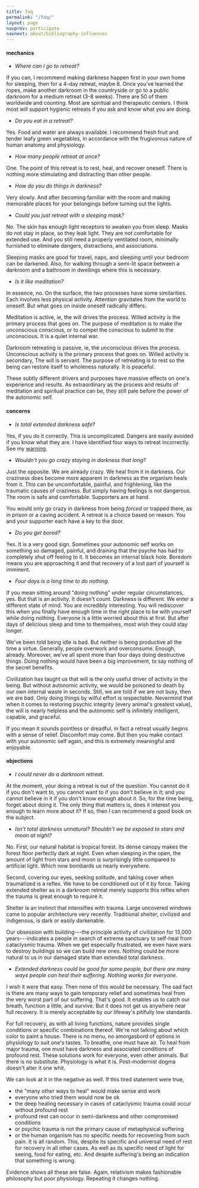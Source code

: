 ```yaml
---
title: faq
permalink: "/faq/"
layout: page
navprev: participate
navnext: about/bibliography-influences
---
```


#### mechanics

- _Where can I go to retreat?_
 
If you can, I recommend making darkness happen first in your own home for sleeping, then for a 4-day retreat, maybe 8. Once you've learned the ropes, make another darkroom in the countryside or go to a public darkroom for a medium retreat (3-8 weeks). There are 50 of them worldwide and counting. Most are spiritual and therapeutic centers. I think most will support hygienic retreats if you ask and know what you are doing.

- _Do you eat in a retreat?_

Yes. Food and water are always available. I recommend fresh fruit and tender leafy green vegetables, in accordance with the frugivorous nature of human anatomy and physiology.

- _How many people retreat at once?_

One. The point of this retreat is to rest, heal, and recover oneself. There is nothing more stimulating and distracting than other people.

- _How do you do things in darkness?_

Very slowly. And after becoming familiar with the room and making memorable places for your belongings before turning out the lights.

- _Could you just retreat with a sleeping mask?_

No. The skin has enough light receptors to awaken you from sleep. Masks do not stay in place, so they leak light. They are not comfortable for extended use. And you still need a properly ventilated room, minimally furnished to eliminate dangers, distractions, and associations. 

Sleeping masks are good for travel, naps, and sleeping until your bedroom can be darkened. Also, for walking through a semi-lit space between a darkroom and a bathroom in dwellings where this is necessary.

- _Is it like meditation?_

In essence, no. On the surface, the two processes have some similarities. Each involves less physical activity. Attention gravitates from the world to oneself. But what goes on inside oneself radically differs.

Meditation is active, ie, the will drives the process. Willed activity is the primary process that goes on. The purpose of meditation is to make the unconscious conscious, or to compel the conscious to submit to the unconscious. It is a quiet internal war. 

Darkroom retreating is passive, ie, the unconscious drives the process. Unconscious activity is the primary process that goes on. Willed activity is secondary, The will is servant. The purpose of retreating is to rest so the being can restore itself to wholeness naturally. It is peaceful. 

These subtly different drivers and purposes have massive effects on one's experience and results. As extraordinary as the process and results of meditation and spiritual practice can be, they still pale before the power of the autonomic self.

#### concerns

- _Is total extended darkness safe?_

Yes, if you do it correctly. This is uncomplicated. Dangers are easily avoided if you know what they are. I have identified four ways to retreat incorrectly. See my [warning](/format#warning).

- _Wouldn't you go crazy staying in darkness that long?_

Just the opposite. We are already crazy. We heal from it in darkness. Our craziness does become more apparent in darkness as the organism heals from it. This can be uncomfortable, painful, and frightening, like the traumatic causes of craziness. But simply having feelings is not dangerous. The room is safe and comfortable. Supporters are at hand.

You would only go crazy in darkness from being _forced_ or trapped there, as in prison or a caving accident. A retreat is a choice based on reason. You and your supporter each have a key to the door.

- _Do you get bored?_

Yes. It is a very good sign. Sometimes your autonomic self works on something so damaged, painful, and draining that the psyche has had to completely shut off feeling to it. It becomes an internal black hole. Boredom means you are approaching it and that recovery of a lost part of yourself is imminent.

- _Four days is a long time to do nothing._

If you mean sitting around "doing nothing" under regular circumstances, yes. But that is an activity. It doesn't count. Darkness is different. We enter a different state of mind. You are incredibly interesting. You will rediscover this when you finally have enough time in the right place to be with yourself while doing nothing. Everyone is a little worried about this at first. But after days of delicious sleep and time to themselves, most wish they could stay longer.

We've been told being idle is bad. But neither is being productive all the time a virtue. Generally, people overwork and overconsume. Enough, already. Moreover, we've all spent more than four days doing destructive things. Doing nothing would have been a big improvement, to say nothing of the secret benefits. 

Civilization has taught us that will is the only useful driver of activity in the being. But without autonomic activity, we would be poisoned to death by our own internal waste in seconds. Still, we are told if we are not busy, then we are bad. Only doing things by wilful effort is respectable. Nevermind that when it comes to restoring psychic integrity (every animal's greatest value), the will is nearly helpless and the autonomic self is infinitely intelligent, capable, and graceful. 

If you mean it sounds pointless or dreadful, in fact a retreat usually begins with a sense of relief. Discomfort may come. But then you make contact with your autonomic self again, and this is extremely meaningful and enjoyable. 

#### objections

- _I could never do a darkroom retreat._

At the moment, your doing a retreat is out of the question. You cannot do it if you don't want to, you cannot want to if you don't believe in it; and you cannot believe in it if you don't know enough about it. So, for the time being, forget about doing it. The only thing that matters is, does it interest you enough to learn more about it? If so, then I can recommend a good book on the subject.

- _Isn't total darkness unnatural? Shouldn't we be exposed to stars and moon at night?_

No. First, our natural habitat is tropical forest. Its dense canopy makes the forest floor perfectly dark at night. Even when sleeping in the open, the amount of light from stars and moon is surprisingly little compared to artificial light. Which now bombards us nearly everywhere.

Second, covering our eyes, seeking solitude, and taking cover when traumatized is a reflex. We have to be conditioned out of it by force. Taking extended shelter as in a darkroom retreat merely supports this reflex when the trauma is great enough to require it. 

Shelter is an instinct that intensifies with trauma. Large uncovered windows came to popular architecture very recently. Traditional shelter, civilized and indigenous, is dark or easily darkenable. 

Our obsession with building---the principle activity of civilization for 13,000 years---indicates a people in search of extreme sanctuary to self-heal from cataclysmic trauma. When we get especially frustrated, we even have wars to destroy buildings so we can build new ones. Nothing could be more natural to us in our damaged state than extended total darkness.

- _Extended darkness could be good for some people, but there are many ways people can heal their suffering. Nothing works for everyone._

I wish it were that easy. Then none of this would be necessary. The sad fact is there are many ways to gain temporary relief and sometimes heal from the very worst part of our suffering. That's good. It enables us to catch our breath, function a little, and survive. But it does not get us anywhere near full recovery. It is merely acceptable by our lifeway's pitifully low standards.

For full recovery, as with all living functions, nature provides single conditions or specific combinations thereof. We're not talking about which color to paint a house. There is no menu, no smorgasbord of options in physiology to suit one's tastes. To breathe, one must have air. To heal from major trauma, one must have darkness and associated conditions of profound rest. These solutions work for everyone, even other animals. But there is no substitute. Physiology is what it is. Post-modernist dogma doesn't alter it one whit.

We can look at it in the negative as well. If this tired statement were true,

- the "many other ways to heal" would make sense and work
- everyone who tried them would now be ok
- the deep healing necessary in cases of cataclysmic trauma could occur without profound rest
- profound rest can occur in semi-darkness and other compromised conditions
- or psychic trauma is not the primary cause of metaphysical suffering
- or the human organism has no specific needs for recovering from such pain. It is all random. This, despite its specific and universal need of rest for recovery in all other cases. As well as its specific need of light for seeing, food for eating, etc. And despite suffering's being an indication that something is wrong.
 
Evidence shows all these are false. Again, relativism makes fashionable philosophy but poor physiology. Repeating it changes nothing.
